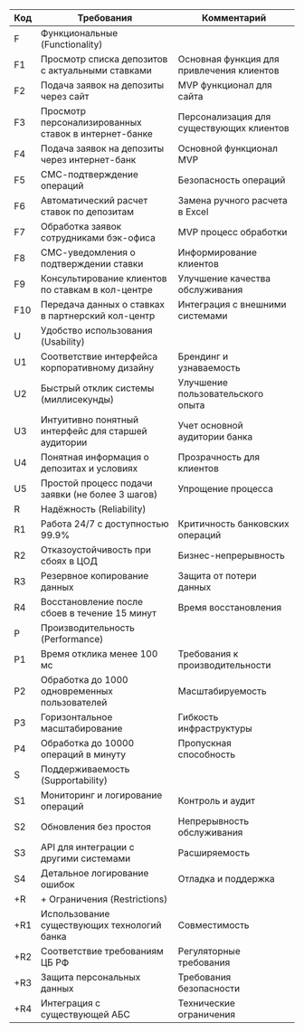 | Код | Требования                                                                 | Комментарий                                                                 |
|-----|----------------------------------------------------------------------------|-----------------------------------------------------------------------------|
| F   | Функциональные (Functionality)                                             |                                                                             |
| F1  | Просмотр списка депозитов с актуальными ставками                           | Основная функция для привлечения клиентов                                   |
| F2  | Подача заявок на депозиты через сайт                                       | MVP функционал для сайта                                                    |
| F3  | Просмотр персонализированных ставок в интернет-банке                       | Персонализация для существующих клиентов                                    |
| F4  | Подача заявок на депозиты через интернет-банк                              | Основной функционал MVP                                                     |
| F5  | СМС-подтверждение операций                                                 | Безопасность операций                                                       |
| F6  | Автоматический расчет ставок по депозитам                                  | Замена ручного расчета в Excel                                              |
| F7  | Обработка заявок сотрудниками бэк-офиса                                    | MVP процесс обработки                                                       |
| F8  | СМС-уведомления о подтверждении ставки                                     | Информирование клиентов                                                     |
| F9  | Консультирование клиентов по ставкам в кол-центре                          | Улучшение качества обслуживания                                             |
| F10 | Передача данных о ставках в партнерский кол-центр                          | Интеграция с внешними системами                                             |
| U   | Удобство использования (Usability)                                         |                                                                             |
| U1  | Соответствие интерфейса корпоративному дизайну                             | Брендинг и узнаваемость                                                     |
| U2  | Быстрый отклик системы (миллисекунды)                                      | Улучшение пользовательского опыта                                           |
| U3  | Интуитивно понятный интерфейс для старшей аудитории                        | Учет основной аудитории банка                                               |
| U4  | Понятная информация о депозитах и условиях                                 | Прозрачность для клиентов                                                   |
| U5  | Простой процесс подачи заявки (не более 3 шагов)                           | Упрощение процесса                                                          |
| R   | Надёжность (Reliability)                                                   |                                                                             |
| R1  | Работа 24/7 с доступностью 99.9%                                           | Критичность банковских операций                                             |
| R2  | Отказоустойчивость при сбоях в ЦОД                                         | Бизнес-непрерывность                                                        |
| R3  | Резервное копирование данных                                               | Защита от потери данных                                                     |
| R4  | Восстановление после сбоев в течение 15 минут                              | Время восстановления                                                        |
| P   | Производительность (Performance)                                           |                                                                             |
| P1  | Время отклика менее 100 мс                                                 | Требования к производительности                                             |
| P2  | Обработка до 1000 одновременных пользователей                              | Масштабируемость                                                            |
| P3  | Горизонтальное масштабирование                                             | Гибкость инфраструктуры                                                     |
| P4  | Обработка до 10000 операций в минуту                                       | Пропускная способность                                                      |
| S   | Поддерживаемость (Supportability)                                          |                                                                             |
| S1  | Мониторинг и логирование операций                                          | Контроль и аудит                                                            |
| S2  | Обновления без простоя                                                     | Непрерывность обслуживания                                                  |
| S3  | API для интеграции с другими системами                                     | Расширяемость                                                               |
| S4  | Детальное логирование ошибок                                               | Отладка и поддержка                                                         |
| +R  | + Ограничения (Restrictions)                                               |                                                                             |
| +R1 | Использование существующих технологий банка                                | Совместимость                                                               |
| +R2 | Соответствие требованиям ЦБ РФ                                             | Регуляторные требования                                                     |
| +R3 | Защита персональных данных                                                 | Требования безопасности                                                     |
| +R4 | Интеграция с существующей АБС                                              | Технические ограничения                                                     |
